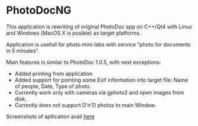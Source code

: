 PhotoDocNG
==========

This application is rewriting of original PhotoDoc app on C++/Qt4 with Linux and Windows 
(MacOS X is posible) as target platforms. 

Application is usefull for photo mini-labs with service "photo for documents in 5 minutes". 

Main features is similar to PhotoDoc 1.0.5, with next exceptions: 
  - Added printing from application 
  - Added support for pointing some Exif information into target file: 
    Name of people, Date, Type of photo. 
  - Currently work only with cameras via gphoto2 and open images from disk. 
  - Currently does not support D'n'D photos to main Window.

Screenshots of apllication avail [here](https://github.com/h4tr3d/photodoc-ng/wiki/Screenshots)
